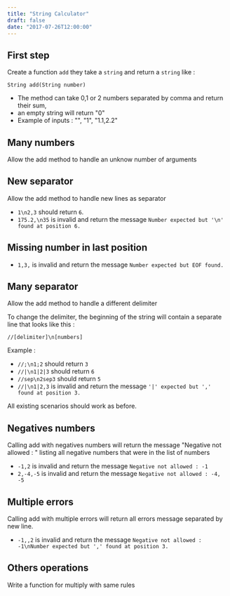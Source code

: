 ```yaml
---
title: "String Calculator"
draft: false
date: "2017-07-26T12:00:00"
---
```


## First step 
    
Create a function `add` they take a `string` and return a `string` like :

    String add(String number)

* The method can take 0,1 or 2 numbers separated by comma and return their sum,
* an empty string will return "0"
* Example of inputs : "", "1", "1.1,2.2"

## Many numbers

Allow the add method to handle an unknow number of arguments

## New separator

Allow the add method to handle new lines as separator

* `1\n2,3` should return `6`.
* `175.2,\n35` is invalid and return the message `Number expected but '\n' found at position 6.`

## Missing number in last position

* `1,3,` is invalid and return the message `Number expected but EOF found.`

## Many separator

Allow the add method to handle a different delimiter

To change the delimiter, the beginning of the string will contain a separate line that looks like this : 

    //[delimiter]\n[numbers]

Example : 

* `//;\n1;2` should return `3`
* `//|\n1|2|3` should return `6`
* `//sep\n2sep3` should return `5`
* `//|\n1|2,3` is invalid and return the message `'|' expected but ',' found at position 3.`

All existing scenarios should work as before.

## Negatives numbers

Calling add with negatives numbers will return the message "Negative not allowed : " listing all negative numbers that were in the list of numbers

* `-1,2` is invalid and return the message `Negative not allowed : -1`
* `2,-4,-5` is invalid and return the message `Negative not allowed : -4, -5`

## Multiple errors

Calling add with multiple errors will return all errors message separated by new line.

* `-1,,2` is invalid and return the message `Negative not allowed : -1\nNumber expected but ',' found at position 3.`

## Others operations

Write a function for multiply with same rules
